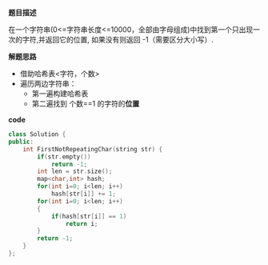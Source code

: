 **题目描述**

在一个字符串(0<=字符串长度<=10000，全部由字母组成)中找到第一个只出现一次的字符,并返回它的位置, 如果没有则返回 -1（需要区分大小写）.

**解题思路**

- 借助哈希表<字符，个数>
- 遍历两边字符串：
  - 第一遍构建哈希表
  - 第二遍找到 个数==1 的字符的**位置**

**code**

```c++
class Solution {
public:
    int FirstNotRepeatingChar(string str) {
        if(str.empty())
            return -1;
        int len = str.size();
        map<char,int> hash;
        for(int i=0; i<len; i++)
            hash[str[i]] += 1;
        for(int i=0; i<len; i++)
        {
            if(hash[str[i]] == 1)
                return i;
        }
        return -1;
    }
};
```

